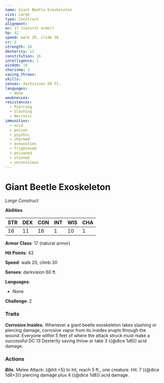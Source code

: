 ```yaml
---
name: Giant Beetle Exoskeleton
size: Large
type: Construct
alignment: 
ac: 17 (natural armor)
hp: 42
speed: walk 20, climb 30
cr: 2
strength: 16
dexterity: 11
constitution: 16
intelligence: 1
wisdom: 10
charisma: 1
saving_throws:
skills:
senses: darkvision 60 ft.
languages:
  - None
weaknesses:
resistances:
  - Piercing
  - Slashing
  - Necrotic
immunities:
  - acid
  - poison
  - psychic
  - charmed
  - exhaustion
  - frightened
  - poisoned
  - stunned
  - unconscious
---
```


# Giant Beetle Exoskeleton

*Large Construct*

**Abilities**

| STR | DEX | CON | INT | WIS | CHA |
| --- | --- | --- | --- | --- | --- |
| 16 | 11 | 16 | 1 | 10 | 1 |

**Armor Class**: 17 (natural armor)

**Hit Points**: 42

**Speed**: walk 20, climb 30

**Senses**: darkvision 60 ft.

**Languages**:
  - None

**Challenge**: 2

### Traits
***Corrosive Insides.*** Whenever a giant beetle exoskeleton takes slashing or piercing damage, corrosive vapor from its insides erupts through the wound. Everyone within 5 feet of where the attack struck must make a successful DC 13 Dexterity saving throw or take 3 ({@dice 1d6}) acid damage.

### Actions
***Bite.*** Melee Attack: {@hit +5} to hit, reach 5 ft., one creature. Hit: 7 ({@dice 1d8+3}) piercing damage plus 4 ({@dice 1d8}) acid damage.

